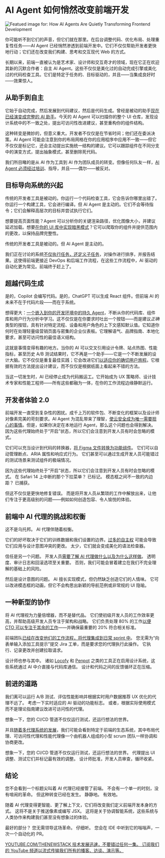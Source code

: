 # AI Agent 如何悄然改变前端开发

![Featued image for: How AI Agents Are Quietly Transforming Frontend Development](https://cdn.thenewstack.io/media/2025/03/43e055e3-getty-images-drqxdtouyfw-unsplashb-1024x576.jpg)

你可能听不到它们的声音，但它们就在那里。在后台调整代码、优化布局、处理重复性任务——AI Agent 已经悄然渗透到前端开发中。它们不仅仅帮助开发者更快地行动；它们还在改变我们构建、思考和交互现代 Web 的方式。

长期以来，前端一直被认为是艺术家、设计师和交互奇才的领域，现在它正在欢迎其新的沉默合作者：自主 AI Agent。这些不仅仅是美化过的自动完成引擎或美化过的代码检查工具。它们是特定于任务的、目标驱动的，并且——当集成良好时——效果惊人。

## 从助手到自主

它始于自动完成，然后发展到代码建议，然后是代码生成。曾经是被动的助手[现在已经演变成完整的 AI 助手](https://thenewstack.io/what-are-ai-code-assistants-and-how-should-you-use-them/)。今天的 AI Agent 可以扫描你的整个 UI 仓库，发现设计系统中的不一致之处，提出可访问性改进建议，甚至重构你的组件结构。

这种转变是微妙的，但意义重大。开发者不仅仅是在节省时间；他们还在委派决策。AI Agent 可能会注意到你的布局网格在你的应用程序中应用不一致——但它不仅仅是标记它，还会主动提出实施统一结构的建议。它可以跟踪组件在不同分支中的演变方式，提出抽象模式，甚至删除死代码。

我们所目睹的是从 AI 作为工具到 AI 作为团队成员的转变。但像任何队友一样，[AI Agent 必须经过培训](https://www.salesforce.com/eu/agentforce/build-ai-agent/)、指导，并且——偶尔——被反对。

## 目标导向系统的兴起

传统的开发者工具是被动的。你运行一个代码检查工具，它会告诉你哪里出错了。你运行一个构建工具，它会进行编译。但 AI Agent 是主动的。它们不会等待指令；它们会解释高层次的目标并尝试执行它们。

想要提高页面性能？Agent 可以分析你的关键渲染路径，优化图像大小，并建议延迟加载。想要[在你的 UI 库中实现暗黑模式](https://www.edl.dk/feed/how-to-design-a-dark-mode-friendly-colour-system-for-enterprise-ui)？它可以爬取你的组件并提供范围内的更改，以保持品牌完整性。

传统的开发者工具是被动的。但 AI Agent 是主动的。

我们正在讨论的系统[不仅执行任务，还定义子任务](https://promptdesk.ai/articles/the-key-for-ai-agents-to-succeed-breaking-down-tasks)，对操作进行排序，并报告结果。这使得前端更接近 DevOps 和后端工作流程，在这些工作流程中，AI 驱动的自动化更为常见。前端终于赶上了。

## 超越代码生成

是的，Copilot 会编写代码。是的，ChatGPT 可以生成 React 组件。但前端 AI 的未来不在于代码片段——而在于系统。

想得更大：[一个嵌入到你的开发环境中的持久 Agent](https://arxiv.org/abs/2407.01502)，不断从你的代码库、组件库和用户行为分析中学习。这不仅仅是在你要求时吐出一个按钮——而是建议*正确*类型的按钮，具有针对特定流程、设备和用户角色的上下文感知默认值。它知道你何时在处理轻量级营销页面与密集的企业仪表板。它理解语气、品牌指南、本地化要求，甚至可访问性的最佳语义结构。

这就是事情变得有趣的地方。当你的 AI 可以交叉引用设计令牌、站点热图、性能指标，甚至历史 A/B 测试结果时，它不再是一个助手——它是一个不断发展的设计大脑。它不仅仅是重复最佳实践；它会改进它们[以适应你的确切用户旅程](https://thenewstack.io/rethinking-observability/)。它根据有效的方法提出设计建议，而不仅仅是根据纸面上看起来不错的方法。

当这一切发生时，AI 已经停止成为代码搬运工。它开始成为 UX 策略师、设计技术专家和性能工程师——所有这些都融为一体，在你的工作流程边缘静默运行。

## 开发者体验 2.0

前端开发一直受到复杂性的困扰。成千上万的软件包、不断变化的框架以及设计师对像素完美的苛刻要求。AI Agent 为混乱带来了理智，[使云安全成为唯一需要担心的事情](https://cast.ai/cloud-security/)。但是，如果你决定在本地运行 Agent，那么这个问题也会得到解决。
因为这些代理始终处于“开启”状态，所以它们会注意到开发人员有时会忽略的模式。

它们可以充当设计到代码的转换器，[将 Figma 文件转换为功能组件](https://www.builder.io/blog/convert-figma-to-react-code)。 它们可以自动管理断点、ARIA 属性和响应式行为。 它们甚至可以通过生成开发人员可能错过的测试场景来测试组件的极端情况。

因为这些代理始终处于“开启”状态，所以它们会注意到开发人员有时会忽略的模式。 在 Safari 14 上中断的那个下拉菜单？ 已标记。 模态框之间不一致的内边距？ 已捕获。

但这不仅仅是更快地修复错误。 而是将开发人员从繁琐的工作中解放出来，让他们专注于更高级别的问题——例如如何创造包容、令人愉悦的体验。

## 前端中 AI 代理的挑战和权衡

这不是乌托邦。 AI 代理伴随着权衡。

它们的好坏取决于它们的训练数据和我们设置的边界。[过多的自主权](http://arxiv.org/pdf/2502.02649) 可能会导致它们应用与设计意图冲突的更改。 太少，它们就会变成美化的语法检查器。

信任是另一个问题。 开发人员[需要了解 AI 代理做什么以及为什么这样做](https://dl.acm.org/doi/10.1145/3630106.3658948)。 透明度、审计日志和回滚选项至关重要。 否则，我们可能会冒着建立在我们不完全理解的基础上的风险。

然后是设计意图的问题。 AI 擅长实现模式，但仍然缺乏创造它们的人情味。 它可以改进模态框的动画，但它不会构思出新颖的导航范例或非常规的 UI 隐喻。

## 一种新型的协作

将 AI 代理视为力量倍增器，而不是替代品。 它们使初级开发人员的工作效率更高，并帮助高级开发人员专注于架构和战略。 它们负责处理 80% 的工作[以便 CTO 可以专注于其余的工作](https://localazy.com/for/chief-technical-officers)——并确保最重要的 20% 符合相关标准。

前端团队[已经在改变他们的工作流程，将代理集成到日常 sprint 中](https://pulse.microsoft.com/en/work-productivity-en/na/fa2-transforming-every-workflow-every-process-with-ai-agents/)。 您无需为“向表单输入添加工具提示”提交 Jira 工单，而是要求您的代理执行此操作。 它执行、记录更改并创建拉取请求。

设计师也参与其中。 诸如 [Locofy](https://thenewstack.io/locofy-launches-large-design-model-to-turn-designs-to-code/) 和 [Penpot](https://thenewstack.io/penpot-woos-developers-takes-on-figma-with-open-source-tool/) 之类的工具正在启用设计系统，这些系统通过 AI 中介直接与代码库通信。 设计和代码之间的反馈循环正在压缩。

## 前进的道路

我们离可以运行 A/B 测试、评估性能影响并根据实时用户数据推荐 UX 优化的代理不远了。 考虑一下实时适应的 AI 驱动的功能标志。 或者，根据实际使用模式而不是理论指南建议改进可访问性的代理。

想象一下，您的 CI/CD 管道不仅仅运行测试，还运行想法的世界。

并且[随着多代理系统的发展](https://www.nvidia.com/en-eu/glossary/multi-agent-systems/)，我们可能会看到特定于前端的生态系统，其中布局代理、可访问性代理和性能代理像一个由机器人组成的小型 scrum 团队一样协调和协商更改。

想象一下，您的 CI/CD 管道不仅仅运行测试，还运行想法的世界。 代理提出 UI 调整、测试它们并标记最有效的调整。 设计师批准，开发人员审查，循环收紧。

## 结论

您不会看到一个标题尖叫着 AI 代理已经接管了前端。 不会有一个单一的时刻，没有喧闹的革命。 但这种转变已经在发生。 静静地。 有效地。

随着 AI 代理变得更智能、更了解上下文，它们将改变我们定义前端开发本身的方式。 这将不是关于推送像素或编写 JSX。 这将是关于协调智能系统，这些系统与人类协作来构建我们甚至没有想象过的体验。

最好的部分？ 您无需领导这场革命。 仔细听。 您会在 IDE 中听到它的嗡嗡声，一次一个自动化的 PR。

[
YOUTUBE.COM/THENEWSTACK
技术发展迅速，不要错过任何一集。 订阅我们的 YouTube
频道以流式传输我们所有的播客、访谈、演示等。
](https://youtube.com/thenewstack?sub_confirmation=1)
